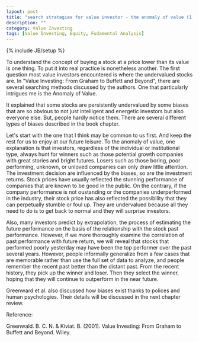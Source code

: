 ```yaml
---
layout: post
title: "search strategies for value investor - the anomaly of value (1)"
description: ""
category: Value Investing
tags: [Value Investing, Equity, Fudamental Analysis]
---
```

{% include JB/setup %}

To understand the concept of buying a stock at a price lower than its value is one thing. To put it into real practice is nonetheless another. The first question most value investors encountered is where the undervalued stocks are. In "Value Investing: From Graham to Buffett and Beyond", there are several searching methods discussed by the authors. One that particularly intrigues me is the Anomaly of Value.

It explained that some stocks are persistently undervalued by some biases that are so obvious to not just intelligent and energetic investors but also everyone else. But, people hardly notice them. There are several different types of biases described in the book chapter.

Let's start with the one that I think may be common to us first. And keep the rest for us to enjoy at our future leisure. To the anomaly of value, one explanation is that investors, regardless of the individual or institutional type, always hunt for winners such as those potential growth companies with great stories and bright futures. Losers such as those boring, poor performing, unknown, or unloved companies can only draw little attention. The investment decision are influenced by the biases, so are the investment returns. Stock prices have usually reflected the stunning performance of companies that are known to be good in the public. On the contrary, if the company performance is not oustanding or the companies underperformed in the industry, their stock price has also reflected the possibility that they can perpetually stumble or foul up. They are undervalued because all they need to do is to get back to normal and they will surprise investors.

Also, many investors predict by extrapolation, the process of estimating the future performance on the basis of the relationship with the stock past performance. However, if we more thoroughly examine the correlation of past performance with future return, we will reveal that stocks that performed poorly yesterday may have been the top performer over the past several years. However, people informally generalize from a few cases that are memorable rather than use the full set of data to analyze, and people remember the recent past better than the distant past. From the recent history, they pick up the winner and loser. Then they select the winner, hoping that they will continue to outperform in the near future.

Greenward et al. also discussed how biases exist thanks to polices and human psychologies. Their details will be discussed in the next chapter review.

Reference:

Greenwald. B. C. N. & Kiviat. B. (2001). Value Investing: From Graham to Buffett and Beyond. Wiley.